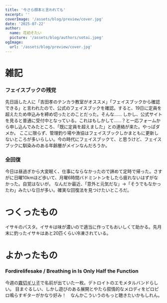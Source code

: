 ```yaml
---
title: '今さら顔本と言われても'
excerpt: ''
coverImage: '/assets/blog/preview/cover.jpg'
date: '2025-07-22'
author:
  name: 花初そたい
  picture: '/assets/blog/authors/sotai.jpeg'
ogImage:
  url: '/assets/blog/preview/cover.jpg'
---
```

# 雑記
### フェイスブックの残党
先日話した人に「吉田孝のテンカラ教室がオススメ」「フェイスブックから確認できる」と言われたので、公式のフェイスブックを確認。すると、19日に定員を超えたため申込みを締め切ったとのことだった。そんな……
しかし、公式サイトを見ると普通に受付中となっている。これはもしかして……？と一応フォームから申し込んでみたところ、「既に定員を超えました」との連絡が来た。やっぱダメか。
ここに限らず、管理釣り場や漁協はフェイスブックしかまともに更新しないところが多いらしい。今の時代にフェイスブックて、と思うけど、フェイスブックに馴染みのある年齢層がメインなんだろうか。

### 全回復
今日は昼過ぎから大変眠く、仕事にならなかったので諦めて定時で帰った。さすがに日曜10kmほど歩いて、月曜6時間バドミントンをしたら疲れないはずがなかった。自覚はないが。
なんだか最近、「意外と元気だな」→「そうでもなかったわ」みたいな日が多い。確実な回復法を見つけたいところだ。

# つくったもの
イサキのパスタ。イサキは味が濃いので適当に作ってもおいしくて助かる。先月末に釣ったイサキはあと20匹くらい冷凍されている。

# よかったもの
### Fordirelifesake / Breathing in Is Only Half the Function
今週の[霧切ギリ子](https://shonenjumpplus.com/episode/17106567267558208848)で名前が出ていた一枚。デトロイトのエモメタルバンドらしい。
目まぐるしい、しかし遊びのある展開とやたら叙情的なメロディをピロピロ鳴らすギターがかなり好み！　なんかこういうのもっと聴きたいかもしれん。